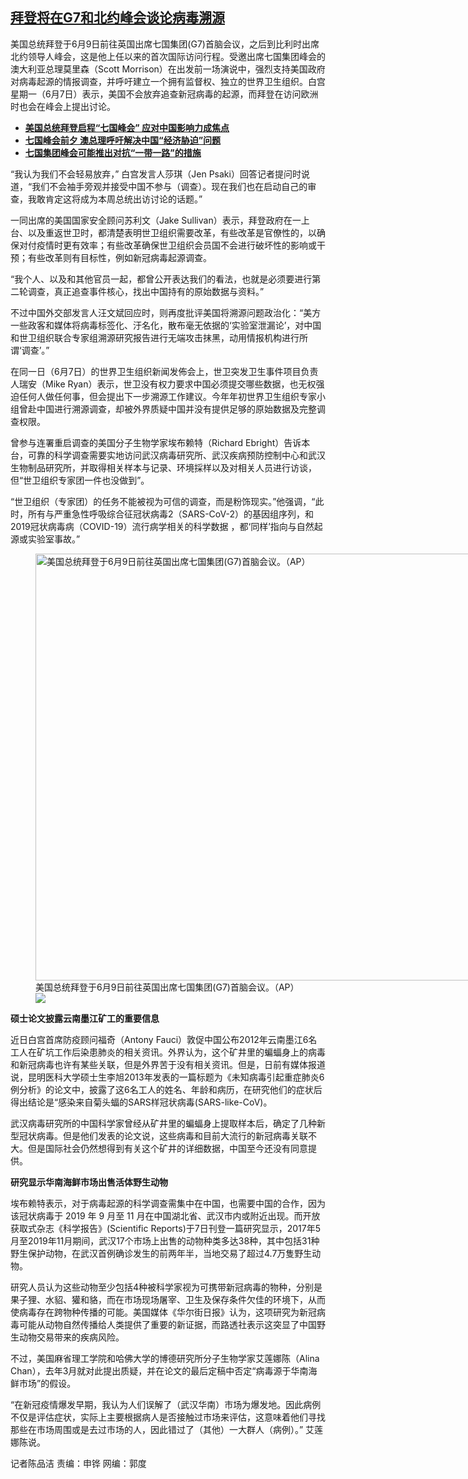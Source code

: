 <!--1623273228000-->
[拜登将在G7和北约峰会谈论病毒溯源](https://www.rfa.org/mandarin/yataibaodao/zhengzhi/cm-06092021151550.html)
------

<p>美国总统拜登于6月9日前往英国出席七国集团(G7)首脑会议，之后到比利时出席北约领导人峰会，这是他上任以来的首次国际访问行程。受邀出席七国集团峰会的澳大利亚总理莫里森（Scott Morrison）在出发前一场演说中，强烈支持美国政府对病毒起源的情报调查，并呼吁建立一个拥有监督权、独立的世界卫生组织。白宫星期一（6月7日）表示，美国不会放弃追查新冠病毒的起源，而拜登在访问欧洲时也会在峰会上提出讨论。</p><ul><li><strong><a href="https://www.rfa.org/mandarin/Xinwen/2-06092021074255.html">美国总统拜登启程“七国峰会” 应对中国影响力成焦点</a></strong></li><li><strong><a href="https://www.rfa.org/mandarin/Xinwen/3-06092021080559.html">七国峰会前夕 澳总理呼吁解决中国“经济胁迫”问题</a></strong></li><li><strong><a href="https://www.rfa.org/mandarin/yataibaodao/zhengzhi/cm-06092021151550.html/七国集团峰会可能推出对抗“一带一路”的措施">七国集团峰会可能推出对抗“一带一路”的措施</a></strong></li></ul><p>“我认为我们不会轻易放弃，” 白宫发言人莎琪（Jen Psaki）回答记者提问时说道，“我们不会袖手旁观并接受中国不参与（调查）。现在我们也在启动自己的审查，我敢肯定这将成为本周总统出访讨论的话题。”</p><p>一同出席的美国国家安全顾问苏利文（Jake Sullivan）表示，拜登政府在一上台、以及重返世卫时，都清楚表明世卫组织需要改革，有些改革是官僚性的，以确保对付疫情时更有效率；有些改革确保世卫组织会员国不会进行破坏性的影响或干预；有些改革则有目标性，例如新冠病毒起源调查。</p><p>“我个人、以及和其他官员一起，都曾公开表达我们的看法，也就是必须要进行第二轮调查，真正追查事件核心，找出中国持有的原始数据与资料。”</p><p>不过中国外交部发言人汪文斌回应时，则再度批评美国将溯源问题政治化：“美方一些政客和媒体将病毒标签化、汙名化，散布毫无依据的‘实验室泄漏论’，对中国和世卫组织联合专家组溯源研究报告进行无端攻击抹黑，动用情报机构进行所谓‘调查’。”</p><p>在同一日（6月7日）的世界卫生组织新闻发佈会上，世卫突发卫生事件项目负责人瑞安（Mike Ryan）表示，世卫没有权力要求中国必须提交哪些数据，也无权强迫任何人做任何事，但会提出下一步溯源工作建议。今年年初世界卫生组织专家小组曾赴中国进行溯源调查，却被外界质疑中国并没有提供足够的原始数据及完整调查权限。</p><p>曾参与连署重启调查的美国分子生物学家埃布赖特（Richard Ebright）告诉本台，可靠的科学调查需要实地访问武汉病毒研究所、武汉疾病预防控制中心和武汉生物制品研究所，并取得相关样本与记录、环境採样以及对相关人员进行访谈，但“世卫组织专家团一件也没做到”。</p><p>“世卫组织（专家团）的任务不能被视为可信的调查，而是粉饰现实。”他强调，“此时，所有与严重急性呼吸综合征冠状病毒2（SARS-CoV-2）的基因组序列，和2019冠状病毒病（COVID-19）流行病学相关的科学数据 ，都‘同样’指向与自然起源或实验室事故。”</p><p><figure class="image-richtext image-inline captioned" style="width:1024px;"><img alt="美国总统拜登于6月9日前往英国出席七国集团(G7)首脑会议。（AP）" height="683" src="https://www.rfa.org/mandarin/yataibaodao/zhengzhi/cm-06092021151550.html/ap21160458068697.jpg/@@images/bad6a57d-da30-4965-a17c-9e4e5cf9e2f4.jpeg" title="1" width="1024"/><figcaption class="image-caption">美国总统拜登于6月9日前往英国出席七国集团(G7)首脑会议。（AP）</figcaption><small></small><div id="zoomattribute"><a data-caption="美国总统拜登于6月9日前往英国出席七国集团(G7)首脑会议。（AP）" data-fancybox="" href="https://www.rfa.org/mandarin/yataibaodao/zhengzhi/cm-06092021151550.html/ap21160458068697.jpg" id="single_image" title="美国总统拜登于6月9日前往英国出席七国集团(G7)首脑会议。（AP）"><img src="/++plone++rfa-resources/img/icon-zoom.png"/></a></div></figure></p><p><strong>硕士论文披露云南墨江矿工的重要信息</strong></p><p>近日白宫首席防疫顾问福奇（Antony Fauci）敦促中国公布2012年云南墨江6名工人在矿坑工作后染患肺炎的相关资讯。外界认为，这个矿井里的蝙蝠身上的病毒和新冠病毒也许有某些关联，但是外界苦于没有相关资讯。但是，日前有媒体报道说，昆明医科大学硕士生李旭2013年发表的一篇标题为《未知病毒引起重症肺炎6例分析》的论文中，披露了这6名工人的姓名、年龄和病历，在研究他们的症状后得出结论是“感染来自菊头蝠的SARS样冠状病毒(SARS-like-CoV)。</p><p>武汉病毒研究所的中国科学家曾经从矿井里的蝙蝠身上提取样本后，确定了几种新型冠状病毒。但是他们发表的论文说，这些病毒和目前大流行的新冠病毒关联不大。但是国际社会仍然想得到有关这个矿井的详细数据，中国至今还没有同意提供。</p><p><strong>研究显示华南海鲜市场出售活体野生动物</strong></p><p>埃布赖特表示，对于病毒起源的科学调查需集中在中国，也需要中国的合作，因为该冠状病毒于 2019 年 9 月至 11 月在中国湖北省、武汉市内或附近出现。而开放获取式杂志《科学报告》(Scientific Reports)于7日刊登一篇研究显示，2017年5月至2019年11月期间，武汉17个市场上出售的动物种类多达38种，其中包括31种野生保护动物，在武汉首例确诊发生的前两年半，当地交易了超过4.7万隻野生动物。</p><p>研究人员认为这些动物至少包括4种被科学家视为可携带新冠病毒的物种，分别是果子狸、水貂、獾和貉，而在市场现场屠宰、卫生及保存条件欠佳的环境下，从而使病毒存在跨物种传播的可能。美国媒体《华尔街日报》认为，这项研究为新冠病毒可能从动物自然传播给人类提供了重要的新证据，而路透社表示这突显了中国野生动物交易带来的疾病风险。</p><p>不过，美国麻省理工学院和哈佛大学的博德研究所分子生物学家艾莲娜陈（Alina Chan），去年3月就对此提出质疑，并在论文的最后定稿中否定“病毒源于华南海鲜市场”的假设。</p><p>“在新冠疫情爆发早期，我认为人们误解了（武汉华南）市场为爆发地。因此病例不仅是评估症状，实际上主要根据病人是否接触过市场来评估，这意味着他们寻找那些在市场周围或是去过市场的人，因此错过了（其他）一大群人（病例）。” 艾莲娜陈说。</p><p></p><p>记者陈品洁 责编：申铧 网编：郭度</p>

